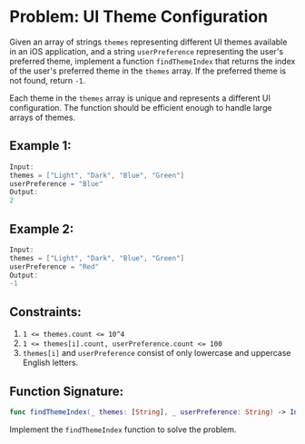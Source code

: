 # Problem: UI Theme Configuration

Given an array of strings `themes` representing different UI themes available in an iOS application, and a string `userPreference` representing the user's preferred theme, implement a function `findThemeIndex` that returns the index of the user's preferred theme in the `themes` array. If the preferred theme is not found, return `-1`.

Each theme in the `themes` array is unique and represents a different UI configuration. The function should be efficient enough to handle large arrays of themes.

## Example 1:
```swift
Input:
themes = ["Light", "Dark", "Blue", "Green"]
userPreference = "Blue"
Output:
2
```

## Example 2:
```swift
Input:
themes = ["Light", "Dark", "Blue", "Green"]
userPreference = "Red"
Output:
-1
```

## Constraints:
1. `1 <= themes.count <= 10^4`
2. `1 <= themes[i].count, userPreference.count <= 100`
3. `themes[i]` and `userPreference` consist of only lowercase and uppercase English letters.

## Function Signature:
```swift
func findThemeIndex(_ themes: [String], _ userPreference: String) -> Int
```

Implement the `findThemeIndex` function to solve the problem.